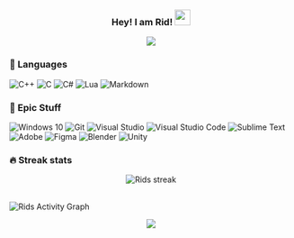 <h3 align="center">
  Hey! I am Rid!
  <img src="https://media.giphy.com/media/hvRJCLFzcasrR4ia7z/giphy.gif" width="28">
</h3>

<p align="center">
    <img src = "https://readme-typing-svg.herokuapp.com?color=0066F7&size=25&center=true&vCenter=true&width=600&lines=Game+Engine+and+Graphics+Programmer">
</p>

### 🔨 Languages

<p>
    <img alt="C++" src="https://img.shields.io/badge/c++-%2300599C.svg?style=for-the-badge&logo=c%2B%2B&logoColor=white"/>
    <img alt="C" src="https://img.shields.io/badge/c-%2300599C.svg?style=for-the-badge&logo=c&logoColor=white"/>
    <img alt="C#" src="https://img.shields.io/badge/c%23-%23239120.svg?style=for-the-badge&logo=c-sharp&logoColor=white"/>
    <img alt="Lua" src="https://img.shields.io/badge/lua-%232C2D72.svg?style=for-the-badge&logo=lua&logoColor=white"/>
    <img alt="Markdown" src="https://img.shields.io/badge/markdown-%23000000.svg?style=for-the-badge&logo=markdown&logoColor=white"/>
</p>

### 🧰 Epic Stuff

<p>
    <img alt="Windows 10" src="https://img.shields.io/badge/Windows-0078D6?style=for-the-badge&logo=windows&logoColor=white" />   
    <img alt="Git" src="https://img.shields.io/badge/git-%23F05033.svg?style=for-the-badge&logo=git&logoColor=white"/>
    <img alt="Visual Studio" src="https://img.shields.io/badge/VisualStudio-5C2D91.svg?style=for-the-badge&logo=visual-studio&logoColor=white"/>
    <img alt="Visual Studio Code" src="https://img.shields.io/badge/VisualStudioCode-0078d7.svg?style=for-the-badge&logo=visual-studio-code&logoColor=white"/>
    <img alt="Sublime Text" src="https://img.shields.io/badge/sublime_text-%23575757.svg?style=for-the-badge&logo=sublime-text&logoColor=important"/>
    <img alt="Adobe" src="https://img.shields.io/badge/adobe-%23FF0000.svg?style=for-the-badge&logo=adobe&logoColor=white"/>
    <img alt="Figma" src="https://img.shields.io/badge/figma-%23F24E1E.svg?style=for-the-badge&logo=figma&logoColor=white"/>
    <img alt="Blender" src="https://img.shields.io/badge/blender-%23F5792A.svg?style=for-the-badge&logo=blender&logoColor=white"/>
    <img alt="Unity" src="https://img.shields.io/badge/unity-%23000000.svg?style=for-the-badge&logo=unity&logoColor=white"/>
</p>

### 🔥 Streak stats

<p align="center">
    <img alt="Rids streak" src="https://github-readme-streak-stats.herokuapp.com?user=FahimFuad&theme=dark&hide_border=true"/>
</p>

  <br/>
<img alt="Rids Activity Graph" src="https://activity-graph.herokuapp.com/graph?username=FahimFuad&bg_color=1F222E&color=F8D866&line=F85D7F&point=FFFFFF&hide_border=true" />

<p align="center">
    <a href = "https://discord.gg/cpYjXSAa"><img src="https://img.shields.io/badge/-Discord-7289DA?&logoColor=white&logo=discord"/></a>
</p>
